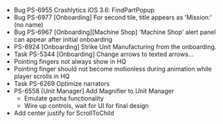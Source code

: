- Bug    PS-6955 Crashlytics iOS 3.6: FindPartPopup
- Bug    PS-6977 [Onboarding] For second tile, title appears as 'Mission:' (no name)
- Bug    PS-6967 [Onboarding][Machine Shop] 'Machine Shop' alert panel can appear after initial onboarding
- PS-6924 [Onboarding] Strike Unit Manufacturing from the onboarding.
- Task   PS-5344 [Onboarding] Change arrows to texted arrows...
- Pointing fingers not always show in HQ
- Pointing finger should not become motionless during animation while player scrolls in HQ
- Task   PS-6269 Optimize narrators    
- PS-6558 [Unit Manager] Add Magnifier to Unit Manager
    - Emulate gacha functionality
    - Wire up controls, wait for UI for final design
- Add center justify for ScrollToChild
